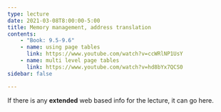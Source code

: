```yaml
---
type: lecture
date: 2021-03-08T8:00:00-5:00
title: Memory management, address translation
contents:
    - "Book: 9.5-9.6"
    - name: using page tables
      link: https://www.youtube.com/watch?v=ccWRlNP1UsY
    - name: multi level page tables
      link: https://www.youtube.com/watch?v=hd8bYx7QCS0
sidebar: false

---
```


If there is any **extended** web based info for the lecture, it can go here.

